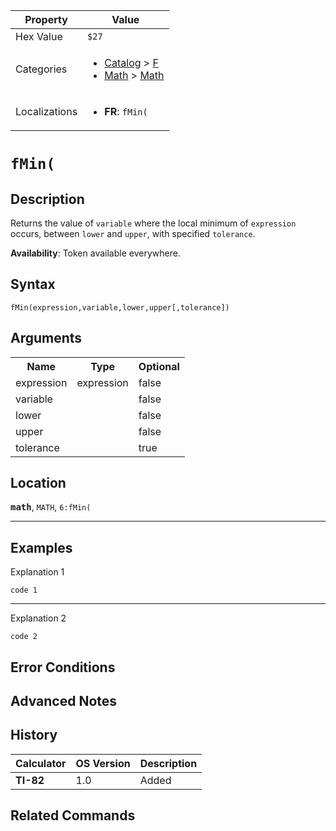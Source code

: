 | Property      | Value |
|---------------|-------|
| Hex Value     | `$27`|
| Categories    | <ul><li>[Catalog](<../categories/Catalog.md>) > [F](<../categories/Catalog.md#F>)</li><li>[Math](<../categories/Math.md>) > [Math](<../categories/Math.md#Math>)</li></ul> |
| Localizations | <ul><li><b>FR</b>: `fMin(`</li></ul> |

# `fMin(`

## Description
Returns the value of `variable` where the local minimum of `expression` occurs, between `lower` and `upper`, with specified `tolerance`.


<b>Availability</b>: Token available everywhere.

## Syntax
`fMin(expression,variable,lower,upper[,tolerance])`

## Arguments
<table>
<tr><th>Name</th><th>Type</th><th>Optional</th></tr>

<tr><td>expression</td><td>expression</td><td>false</td></tr>

<tr><td>variable</td><td></td><td>false</td></tr>

<tr><td>lower</td><td></td><td>false</td></tr>

<tr><td>upper</td><td></td><td>false</td></tr>

<tr><td>tolerance</td><td></td><td>true</td></tr>

</table>

## Location
<tt><kbd><b>math</b></kbd></tt>, `MATH`, `6:fMin(`
<hr>

## Examples

Explanation 1
```ti-basic
code 1
```
---
Explanation 2
```ti-basic
code 2
```

## Error Conditions


## Advanced Notes


## History
| Calculator | OS Version | Description |
|------------|------------|-------------|
| <b>TI-82</b> | 1.0 | Added

## Related Commands

    